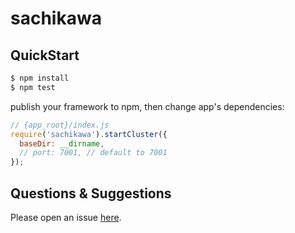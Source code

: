 # sachikawa



## QuickStart

```bash
$ npm install
$ npm test
```

publish your framework to npm, then change app's dependencies:

```js
// {app_root}/index.js
require('sachikawa').startCluster({
  baseDir: __dirname,
  // port: 7001, // default to 7001
});

```

## Questions & Suggestions

Please open an issue [here](https://github.com/eggjs/egg/issues).

